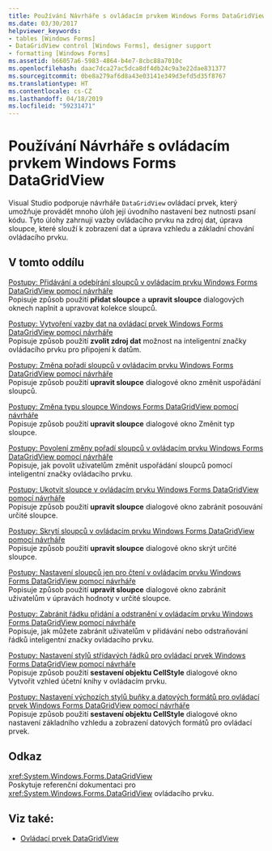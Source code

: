 ```yaml
---
title: Používání Návrháře s ovládacím prvkem Windows Forms DataGridView
ms.date: 03/30/2017
helpviewer_keywords:
- tables [Windows Forms]
- DataGridView control [Windows Forms], designer support
- formatting [Windows Forms]
ms.assetid: b66057a6-5983-4864-b4e7-8cbc88a7010c
ms.openlocfilehash: daac7dca27ac5dca8df4db24c9a3e22dae831377
ms.sourcegitcommit: 0be8a279af6d8a43e03141e349d3efd5d35f8767
ms.translationtype: HT
ms.contentlocale: cs-CZ
ms.lasthandoff: 04/18/2019
ms.locfileid: "59231471"
---
```

# <a name="using-the-designer-with-the-windows-forms-datagridview-control"></a>Používání Návrháře s ovládacím prvkem Windows Forms DataGridView
Visual Studio podporuje návrháře `DataGridView` ovládací prvek, který umožňuje provádět mnoho úloh její úvodního nastavení bez nutnosti psaní kódu. Tyto úlohy zahrnují vazby ovládacího prvku na zdroj dat, úprava sloupce, které slouží k zobrazení dat a úprava vzhledu a základní chování ovládacího prvku.  
  
## <a name="in-this-section"></a>V tomto oddílu  
 [Postupy: Přidávání a odebírání sloupců v ovládacím prvku Windows Forms DataGridView pomocí návrháře](add-and-remove-columns-in-the-datagrid-using-the-designer.md)  
 Popisuje způsob použití **přidat sloupce** a **upravit sloupce** dialogových oknech naplnit a upravovat kolekce sloupců.  
  
 [Postupy: Vytvoření vazby dat na ovládací prvek Windows Forms DataGridView pomocí návrháře](bind-data-to-the-datagrid-using-the-designer.md)  
 Popisuje způsob použití **zvolit zdroj dat** možnost na inteligentní značky ovládacího prvku pro připojení k datům.  
  
 [Postupy: Změna pořadí sloupců v ovládacím prvku Windows Forms DataGridView pomocí návrháře](change-the-order-of-columns-in-the-datagrid-using-the-designer.md)  
 Popisuje způsob použití **upravit sloupce** dialogové okno změnit uspořádání sloupců.  
  
 [Postupy: Změna typu sloupce Windows Forms DataGridView pomocí návrháře](change-the-type-of-a-wf-datagridview-column-using-the-designer.md)  
 Popisuje způsob použití **upravit sloupce** dialogové okno Změnit typ sloupce.  
  
 [Postupy: Povolení změny pořadí sloupců v ovládacím prvku Windows Forms DataGridView pomocí návrháře](enable-column-reordering-in-the-datagrid-using-the-designer.md)  
 Popisuje, jak povolit uživatelům změnit uspořádání sloupců pomocí inteligentní značky ovládacího prvku.  
  
 [Postupy: Ukotvit sloupce v ovládacím prvku Windows Forms DataGridView pomocí návrháře](freeze-columns-in-the-datagrid-using-the-designer.md)  
 Popisuje způsob použití **upravit sloupce** dialogové okno zabránit posouvání určité sloupce.  
  
 [Postupy: Skrytí sloupců v ovládacím prvku Windows Forms DataGridView pomocí návrháře](hide-columns-in-the-datagrid-using-the-designer.md)  
 Popisuje způsob použití **upravit sloupce** dialogové okno skrýt určité sloupce.  
  
 [Postupy: Nastavení sloupců jen pro čtení v ovládacím prvku Windows Forms DataGridView pomocí návrháře](make-columns-read-only-in-the-datagrid-using-the-designer.md)  
 Popisuje způsob použití **upravit sloupce** dialogové okno zabránit uživatelům v úpravách hodnoty v určité sloupce.  
  
 [Postupy: Zabránit řádku přidání a odstranění v ovládacím prvku Windows Forms DataGridView pomocí návrháře](prevent-row-addition-and-deletion-in-the-datagrid-using-the-designer.md)  
 Popisuje, jak můžete zabránit uživatelům v přidávání nebo odstraňování řádků inteligentní značky ovládacího prvku.  
  
 [Postupy: Nastavení stylů střídavých řádků pro ovládací prvek Windows Forms DataGridView pomocí návrháře](set-alternating-row-styles-for-the-datagrid-using-the-designer.md)  
 Popisuje způsob použití **sestavení objektu CellStyle** dialogové okno Vytvořit vzhled účetní knihy v ovládacím prvku.  
  
 [Postupy: Nastavení výchozích stylů buňky a datových formátů pro ovládací prvek Windows Forms DataGridView pomocí návrháře](default-cell-styles-datagridview.md)  
 Popisuje způsob použití **sestavení objektu CellStyle** dialogové okno nastavení základního vzhledu a zobrazení datových formátů pro ovládací prvek.  
  
## <a name="reference"></a>Odkaz  
 <xref:System.Windows.Forms.DataGridView>  
 Poskytuje referenční dokumentaci pro <xref:System.Windows.Forms.DataGridView> ovládacího prvku.  
  
## <a name="see-also"></a>Viz také:

- [Ovládací prvek DataGridView](datagridview-control-windows-forms.md)
